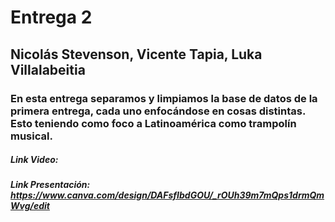 # Entrega 2

## Nicolás Stevenson, Vicente Tapia, Luka Villalabeitia

### En esta entrega separamos y limpiamos la base de datos de la primera entrega, cada uno enfocándose en cosas distintas. Esto teniendo como foco a Latinoamérica como trampolín musical.

##### Link Video: 

##### Link Presentación: https://www.canva.com/design/DAFsfIbdGOU/_rOUh39m7mQps1drmQmWvg/edit